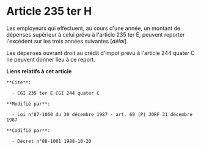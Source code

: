 # Article 235 ter H

Les employeurs qui effectuent, au cours d'une année, un montant de dépenses supérieur à celui prévu à l'article 235 ter E,
peuvent reporter l'excédent sur les trois années suivantes [*délai*].

Les dépenses ouvrant droit au crédit d'impot prévu à l'article 244 quater C ne peuvent donner lieu à ce report.

**Liens relatifs à cet article**

	**Cite**:

	  - CGI 235 ter E CGI 244 quater C

	**Modifié par**:

	  - Loi n°87-1060 du 30 décembre 1987 - art. 69 (P) JORF 31 décembre 1987

	**Codifié par**:

	  - Décret n°88-1001 1988-10-20
